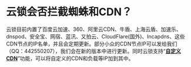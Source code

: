 # 云锁会否拦截蜘蛛和CDN？

云锁目前内置了百度云加速、360、阿里云CDN、牛盾、上海云盾、加速乐、dnspod、安全宝、网宿、蓝汛、又拍云、CloudFlare(国外)、Incapdns、这些CDN节点的IP名单，并且会定期更新。部分小众的CDN节点IP可以发给我们（QQ：442550207），我们会在新的版本中进行更新。同时云锁支持“[**自定义CDN**](http://help.yunsuo.com.cn/manual/f15.html)”功能，可以将自定义的CDN和负载等IP加到其中。

